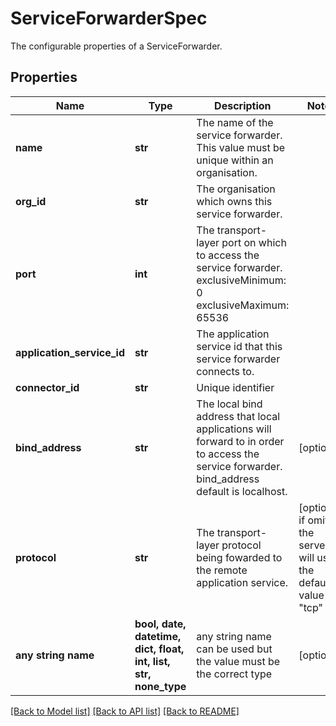 # ServiceForwarderSpec

The configurable properties of a ServiceForwarder. 

## Properties
Name | Type | Description | Notes
------------ | ------------- | ------------- | -------------
**name** | **str** | The name of the service forwarder. This value must be unique within an organisation.  | 
**org_id** | **str** | The organisation which owns this service forwarder. | 
**port** | **int** | The transport-layer port on which to access the service forwarder. exclusiveMinimum: 0 exclusiveMaximum: 65536  | 
**application_service_id** | **str** | The application service id that this service forwarder connects to.  | 
**connector_id** | **str** | Unique identifier | 
**bind_address** | **str** | The local bind address that local applications will forward to in order to access the service forwarder.  bind_address default is localhost.  | [optional] 
**protocol** | **str** | The transport-layer protocol being fowarded to the remote application service.  | [optional]  if omitted the server will use the default value of "tcp"
**any string name** | **bool, date, datetime, dict, float, int, list, str, none_type** | any string name can be used but the value must be the correct type | [optional]

[[Back to Model list]](../README.md#documentation-for-models) [[Back to API list]](../README.md#documentation-for-api-endpoints) [[Back to README]](../README.md)


